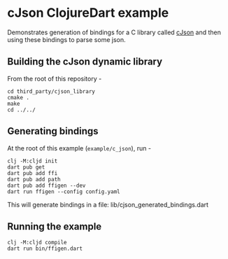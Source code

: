 # cJson ClojureDart example

Demonstrates generation of bindings for a C library called
[cJson](https://github.com/DaveGamble/cJSON) and then using these bindings
to parse some json.

## Building the cJson dynamic library
From the root of this repository -
```
cd third_party/cjson_library
cmake .
make
cd ../../
```

## Generating bindings
At the root of this example (`example/c_json`), run -
```
clj -M:cljd init
dart pub get
dart pub add ffi
dart pub add path
dart pub add ffigen --dev
dart run ffigen --config config.yaml
```
This will generate bindings in a file: lib/cjson_generated_bindings.dart

## Running the example
```
clj -M:cljd compile
dart run bin/ffigen.dart
```
